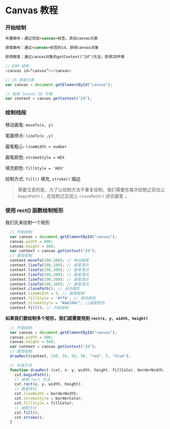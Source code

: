 # Canvas 教程

### 开始绘制

```HTML
布置画布：通过添加<canvas>标签，添加canvas元素

获取画布：通过<canvas>标签的id，获得canvas对象

获得画笔：通过canvas对象的getContext("2d")方法，获得2D环境
```

```JavaScript
// DOM 结构
<canvas id=“canvas”></canvas>

// JS 获取元素
var canvas = document.getElementById("canvas");

// 取得 Canvas 2D 环境
var context = canvas.getContext("2d");
```

### 绘制线段

移动画笔: `moveTo(x, y)`

笔画停点: `lineTo(x ,y)`

画笔粗心: `lineWidth = number`

画笔颜色: `strokeStyle = HEX`

填充颜色: `fillStyle = 'HEX'`

绘制方式: `fill()` 填充, `stroke()` 描边


> 需要注意的是，为了让绘制方法不重复绘制，我们需要在每次绘制之前加上 `beginPath()` , 在绘制之后加上 `closePath()` 闭合画笔 。


### 使用 rect() 函数绘制矩形

我们先来绘制一个矩形

```JavaScript
  // 开始绘制
  var canvas = document.getElementById("canvas");
  canvas.width = 800;
  canvas.height = 600;
  var context = canvas.getContext("2d");
  // 路径绘制
  context.moveTo(100,100); // 移动画笔
  context.lineTo(200,100); // 画笔落点
  context.lineTo(200,200); // 画笔落点
  context.lineTo(200,200); // 画笔落点
  context.lineTo(100,200); // 画笔落点
  context.lineTo(100,100); // 画笔落点
  context.closePath(); // 闭合图形
  context.lineWidth = 5; // 画笔粗细
  context.fillStyle = '#ff0'; // 填充颜色
  context.strokeStyle = "#AA394C"; //画笔颜色
  context.fill(); // 开始绘制
```

**如果我们要绘制多个矩形，我们就需要用到 `rect(x, y, width, height)`**

```JavaScript
  // 开始绘制
  var canvas = document.getElementById("canvas");
  canvas.width = 800;
  canvas.height = 600;
  var context = canvas.getContext("2d");
  // 路径绘制
  drawRect(context, 150, 50, 50, 50, "red", 5, "blue");

  // 封装方法
  function drawRect (cxt, x, y, width, height, fillColor, borderWidth, borderColor) {
    cxt.beginPath();
    // 使用 rect 方法
    cxt.rect(x, y, width, height);
    // 画笔样式
    cxt.lineWidth = borderWidth;
    cxt.strokeStyle = borderColor;
    cxt.fillStyle = fillColor;
    // 绘制方式
    cxt.fill();
    cxt.stroke();
  }
```
 